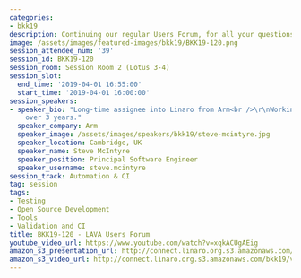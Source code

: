 ```yaml
---
categories:
- bkk19
description: Continuing our regular Users Forum, for all your questions about LAVA.
image: /assets/images/featured-images/bkk19/BKK19-120.png
session_attendee_num: '39'
session_id: BKK19-120
session_room: Session Room 2 (Lotus 3-4)
session_slot:
  end_time: '2019-04-01 16:55:00'
  start_time: '2019-04-01 16:00:00'
session_speakers:
- speaker_bio: "Long-time assignee into Linaro from Arm<br />\r\nWorking on LAVA for
    over 3 years."
  speaker_company: Arm
  speaker_image: /assets/images/speakers/bkk19/steve-mcintyre.jpg
  speaker_location: Cambridge, UK
  speaker_name: Steve McIntyre
  speaker_position: Principal Software Engineer
  speaker_username: steve.mcintyre
session_track: Automation & CI
tag: session
tags:
- Testing
- Open Source Development
- Tools
- Validation and CI
title: BKK19-120 - LAVA Users Forum
youtube_video_url: https://www.youtube.com/watch?v=xqkACUgAEig
amazon_s3_presentation_url: http://connect.linaro.org.s3.amazonaws.com/bkk19/presentations/bkk19-120.pdf
amazon_s3_video_url: http://connect.linaro.org.s3.amazonaws.com/bkk19/videos/bkk19-120.mp4
---
```

